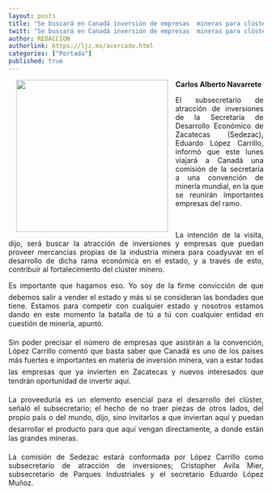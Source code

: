 ```yaml
---
layout: posts
title: "Se buscará en Canadá inversión de empresas  mineras para clúster:  Eduardo López Carrillo"
twitt: "Se buscará en Canadá inversión de empresas  mineras para clúster:  Eduardo López Carrillo"
author: REDACCION
authorlink: https://ljz.mx/acercade.html
categories: ["Portada"]
published: true
---
```

[<img src="images/stories/fotos_marzo/p4 sedezac.jpg" border="0" width="300" style="margin-left: 15px; margin-right: 15px; float: left;" />][1]**Carlos Alberto Navarrete**



<p style="text-align: justify;">
  El subsecretario de atracción de inversiones de la Secretaría de Desarrollo Económico de Zacatecas (Sedezac), Eduardo López Carrillo, informó que este lunes viajará a Canadá una comisión de la secretaría a una convención de minería mundial, en la que se reunirán importantes empresas del ramo.
</p>

 

<p style="text-align: justify;">
  La intención de la visita, dijo, será buscar la atracción de inversiones y empresas que puedan proveer mercancías propias de la industria minera para coadyuvar en el desarrollo de dicha rama económica en el estado, y a través de esto, contribuir al fortalecimiento del clúster minero.
</p>

<p style="text-align: justify;">
  Es importante que hagamos eso. Yo soy de la firme convicción de que debemos salir a vender el estado y más si se consideran las bondades que tiene. Estamos para competir con cualquier estado y nosotros estamos dando en este momento la batalla de tú a tú con cualquier entidad en cuestión de minería, apuntó.
</p>

<p style="text-align: justify;">
  Sin poder precisar el número de empresas que asistirán a la convención, López Carrillo comentó que basta saber que Canadá es uno de los países más fuertes e importantes en materia de inversión minera, van a estar todas las empresas que ya invierten en Zacatecas y nuevos interesados que tendrán oportunidad de invertir aquí.
</p>

<p style="text-align: justify;">
  La proveeduría es un elemento esencial para el desarrollo del clúster, señaló el subsecretario; el hecho de no traer piezas de otros lados, del propio país o del mundo, dijo, sino invitarlos a que inviertan aquí y puedan desarrollar el producto para que aquí vengan directamente, a donde están las grandes mineras.
</p>

<p style="text-align: justify;">
  La comisión de Sedezac estará conformada por López Carrillo como subsecretario de atracción de inversiones; Cristopher Avila Mier, subsecretario de Parques Industriales y el secretario Eduardo López Muñoz.
</p>

 [1]: index.php?option=com_content&view=article&id=15147:se-buscara-en-canada-inversion-de-empresas-mineras-para-cluster-eduardo-lopez-carrillo&catid=75:sociedad-y-justicia&Itemid=129
